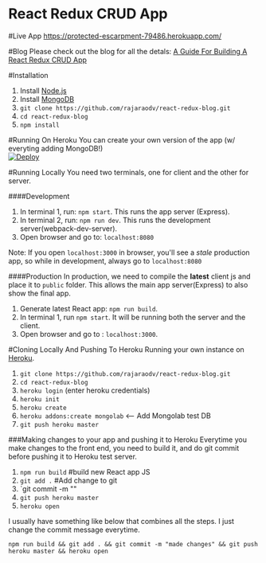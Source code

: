 # React Redux CRUD App

#Live App
https://protected-escarpment-79486.herokuapp.com/

#Blog
Please check out the blog for all the detals: <a href="https://medium.com/@rajaraodv/a-guide-for-building-a-react-redux-crud-app-7fe0b8943d0f#.kjkfygy88" target="_blank">A Guide For Building A React Redux CRUD App</a>

#Installation
1. Install <a href="https://nodejs.org" target="_blank">Node.js</a> 
2. Install <a target="_blank" href="https://docs.mongodb.org/manual/tutorial/install-mongodb-on-os-x/#install-mongodb-community-edition-with-homebrew">MongoDB</a>
3. `git clone https://github.com/rajaraodv/react-redux-blog.git`
4. `cd react-redux-blog`
5. `npm install`

#Running On Heroku
You can create your own version of the app (w/ everyting adding MongoDB!)
<br/>
[![Deploy](https://www.herokucdn.com/deploy/button.png)](https://heroku.com/deploy)

#Running Locally
You need two terminals, one for client and the other for server.

####Development
1. In terminal 1, run: `npm start`. This runs the app server (Express). 
2. In terminal 2, run: `npm run dev`. This runs the development server(webpack-dev-server).
3. Open browser and go to: `localhost:8080`

Note: If you open `localhost:3000` in browser, you'll see a *stale* production app, so while in development, always go to `localhost:8080`

####Production
In production, we need to compile the **latest** client js and place it to `public` folder. This allows the main app server(Express) to also show the final app.

1. Generate latest React app: `npm run build`.
2. In terminal 1, run `npm start`. It will be running both the server and the client.
3. Open browser and go to : `localhost:3000`.



#Cloning Locally And Pushing To Heroku
Running your own instance on <a href="https://heroku.com">Heroku</a>.

1. `git clone https://github.com/rajaraodv/react-redux-blog.git`
2. `cd react-redux-blog`
3. `heroku login` (enter heroku credentials)
4. `heroku init`
5. `heroku create` 
6. `heroku addons:create mongolab`  <-- Add Mongolab test DB
7. `git push heroku master`


###Making changes to your app and pushing it to Heroku
Everytime you make changes to the front end, you need to build it, and do git commit before pushing it to Heroku test server.

1. `npm run build` #build new React app JS
2. `git add .` #Add change to git
3. `git commit -m "<your comment>" 
4. `git push heroku master`
5. `heroku open`

I usually have something like below that combines all the steps. I just change the commit message everytime.

`npm run build && git add . && git commit -m "made changes" && git push heroku master && heroku open`


